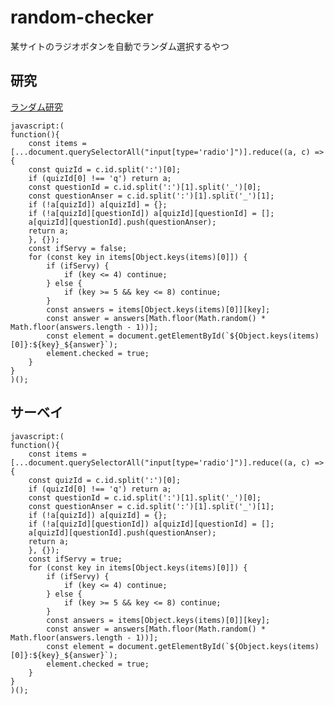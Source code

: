 # random-checker
某サイトのラジオボタンを自動でランダム選択するやつ


## 研究
[ランダム研究](javascript%3a%28%20function%28%29%7b%20const%20items%20%3d%20%5b%2e%2e%2edocument%2equerySelectorAll%28%22input%5btype%3d%27radio%27%5d%22%29%5d%2ereduce%28%28a%2c%20c%29%20%3d%3e%20%7b%20const%20quizId%20%3d%20c%2eid%2esplit%28%27%3a%27%29%5b0%5d%3b%20if%20%28quizId%5b0%5d%20%21%3d%3d%20%27q%27%29%20return%20a%3b%20const%20questionId%20%3d%20c%2eid%2esplit%28%27%3a%27%29%5b1%5d%2esplit%28%27_%27%29%5b0%5d%3b%20const%20questionAnser%20%3d%20c%2eid%2esplit%28%27%3a%27%29%5b1%5d%2esplit%28%27_%27%29%5b1%5d%3b%20if%20%28%21a%5bquizId%5d%29%20a%5bquizId%5d%20%3d%20%7b%7d%3b%20if%20%28%21a%5bquizId%5d%5bquestionId%5d%29%20a%5bquizId%5d%5bquestionId%5d%20%3d%20%5b%5d%3b%20a%5bquizId%5d%5bquestionId%5d%2epush%28questionAnser%29%3b%20return%20a%3b%20%7d%2c%20%7b%7d%29%3b%20const%20ifServy%20%3d%20false%3b%20for%20%28const%20key%20in%20items%5bObject%2ekeys%28items%29%5b0%5d%5d%29%20%7b%20if%20%28ifServy%29%20%7b%20if%20%28key%20%3c%3d%204%29%20continue%3b%20%7d%20else%20%7b%20if%20%28key%20%3e%3d%205%20%26%26%20key%20%3c%3d%208%29%20continue%3b%20%7d%20const%20answers%20%3d%20items%5bObject%2ekeys%28items%29%5b0%5d%5d%5bkey%5d%3b%20const%20answer%20%3d%20answers%5bMath%2efloor%28Math%2erandom%28%29%20%2a%20Math%2efloor%28answers%2elength%20%2d%201%29%29%5d%3b%20const%20element%20%3d%20document%2egetElementById%28%60%24%7bObject%2ekeys%28items%29%5b0%5d%7d%3a%24%7bkey%7d_%24%7banswer%7d%60%29%3b%20element%2echecked%20%3d%20true%3b%20%7d%20%7d%20%29%28%29%3b)
```
javascript:(
function(){
    const items = [...document.querySelectorAll("input[type='radio']")].reduce((a, c) => {
    const quizId = c.id.split(':')[0];
    if (quizId[0] !== 'q') return a;
    const questionId = c.id.split(':')[1].split('_')[0];
    const questionAnser = c.id.split(':')[1].split('_')[1];
    if (!a[quizId]) a[quizId] = {};
    if (!a[quizId][questionId]) a[quizId][questionId] = [];
    a[quizId][questionId].push(questionAnser);
    return a;
    }, {});
    const ifServy = false;
    for (const key in items[Object.keys(items)[0]]) {
        if (ifServy) {
            if (key <= 4) continue;
        } else {
            if (key >= 5 && key <= 8) continue;
        }
        const answers = items[Object.keys(items)[0]][key];
        const answer = answers[Math.floor(Math.random() * Math.floor(answers.length - 1))];
        const element = document.getElementById(`${Object.keys(items)[0]}:${key}_${answer}`);
        element.checked = true;
    }
}
)();
```


## サーベイ

```
javascript:(
function(){
    const items = [...document.querySelectorAll("input[type='radio']")].reduce((a, c) => {
    const quizId = c.id.split(':')[0];
    if (quizId[0] !== 'q') return a;
    const questionId = c.id.split(':')[1].split('_')[0];
    const questionAnser = c.id.split(':')[1].split('_')[1];
    if (!a[quizId]) a[quizId] = {};
    if (!a[quizId][questionId]) a[quizId][questionId] = [];
    a[quizId][questionId].push(questionAnser);
    return a;
    }, {});
    const ifServy = true;
    for (const key in items[Object.keys(items)[0]]) {
        if (ifServy) {
            if (key <= 4) continue;
        } else {
            if (key >= 5 && key <= 8) continue;
        }
        const answers = items[Object.keys(items)[0]][key];
        const answer = answers[Math.floor(Math.random() * Math.floor(answers.length - 1))];
        const element = document.getElementById(`${Object.keys(items)[0]}:${key}_${answer}`);
        element.checked = true;
    }
}
)();
```
